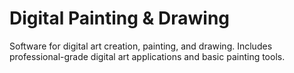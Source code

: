 # Digital Painting & Drawing

Software for digital art creation, painting, and drawing. Includes professional-grade digital art applications and basic painting tools.
